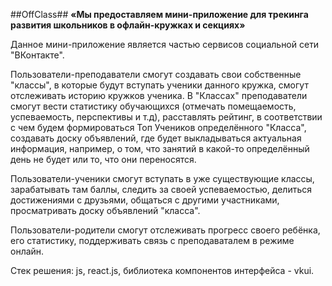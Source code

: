 ##OffClass##
**«Мы предоставляем мини-приложение для трекинга развития школьников в офлайн-кружках и секциях»**

Данное мини-приложение является частью сервисов социальной сети "ВКонтакте".

Пользователи-преподаватели смогут создавать свои собственные "классы", в которые будут вступать ученики данного кружка, смогут отслеживать историю кружков ученика.
В "Классах" преподаватели смогут вести статистику обучающихся (отмечать помещаемость, успеваемость, перспективы и т.д), расставлять рейтинг, в соответствии с чем будем формироваться Топ Учеников определённого "Класса", создавать доску объявлений, где будет выкладываться актуальная информация, например, о том, что занятий в какой-то определённый день не будет или то, что они переносятся.

Пользователи-ученики смогут вступать в уже существующие классы, зарабатывать там баллы, следить за своей успеваемостью, делиться достижениями с друзьями, общаться с другими участниками, просматривать доску объявлений "класса".

Пользователи-родители смогут отслеживать прогресс своего ребёнка, его статистику, поддерживать связь с преподаваталем в режиме онлайн.

Стек решения: js, react.js, библиотека компонентов интерфейса - vkui.




